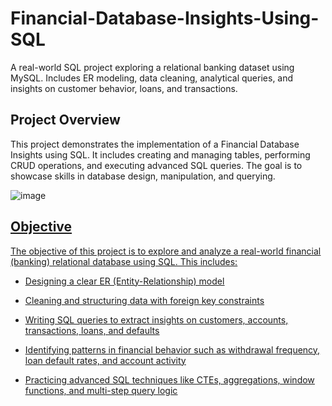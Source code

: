 # Financial-Database-Insights-Using-SQL
A real-world SQL project exploring a relational banking dataset using MySQL. Includes ER modeling, data cleaning, analytical queries, and insights on customer behavior, loans, and transactions.

## Project Overview
This project demonstrates the implementation of a  Financial Database Insights using SQL. It includes creating and managing tables, performing CRUD operations, and executing advanced SQL queries. The goal is to showcase skills in database design, manipulation, and querying.


![image](https://github.com/user-attachments/assets/6a42b9ae-7402-4200-ac95-cd48db294098)

## <u>Objective<u>
The objective of this project is to explore and analyze a real-world financial (banking) relational database using SQL. This includes:

- Designing a clear ER (Entity-Relationship) model

- Cleaning and structuring data with foreign key constraints

- Writing SQL queries to extract insights on customers, accounts, transactions, loans, and defaults

- Identifying patterns in financial behavior such as withdrawal frequency, loan default rates, and account activity

- Practicing advanced SQL techniques like CTEs, aggregations, window functions, and multi-step query logic

